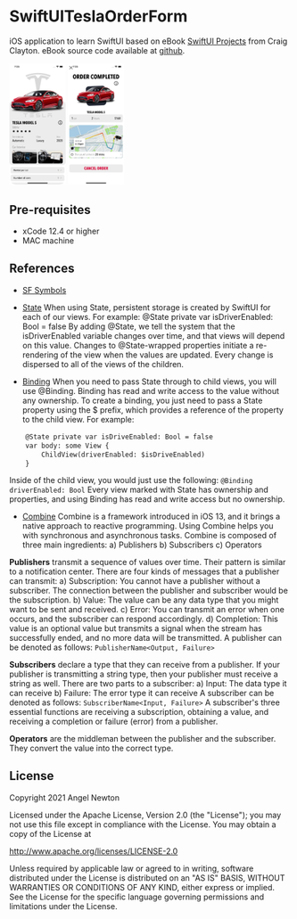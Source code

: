 # SwiftUITeslaOrderForm

iOS application to learn SwiftUI based on eBook [SwiftUI Projects](https://www.packtpub.com/product/swiftui-projects/9781839214660) from Craig Clayton.
eBook source code available at [github](https://github.com/PacktPublishing/SwiftUI-Projects).

<p float="left">
  <img src="/readmeImages/main.png" width="20%" height="20%">
  <img src="/readmeImages/order_complete.png" width="20%" height="20%">
</p>


## Pre-requisites
- xCode 12.4 or higher
- MAC machine


## References
- [SF Symbols](https://developer.apple.com/sf-symbols/)
- [State](https://developer.apple.com/documentation/swiftui/state)
  When using State, persistent storage is created by SwiftUI for each of our views. For example:
   @State private var isDriverEnabled: Bool = false
   By adding @State, we tell the system that the isDriverEnabled variable changes over time, and that views will depend on this value. Changes to @State-wrapped properties initiate a re-rendering of the view when the values are updated. Every change is dispersed to all of the views of the children.
   
- [Binding](https://developer.apple.com/documentation/swiftui/binding)
When you need to pass State through to child views, you will use @Binding. Binding has read and write access to the value without any ownership. To create a binding, you just need to pass a State property using the $ prefix, which provides a reference of the property to the child view. For example:
```
    @State private var isDriveEnabled: Bool = false
    var body: some View {
        ChildView(driverEnabled: $isDriveEnabled)
    }
```
Inside of the child view, you would just use the following:
``` @Binding driverEnabled: Bool ```
Every view marked with State has ownership and properties, and using Binding has read and write access but no ownership.

- [Combine](https://developer.apple.com/videos/play/wwdc2019/722/)
Combine is a framework introduced in iOS 13, and it brings a native approach to reactive programming.
Using Combine helps you with synchronous and asynchronous tasks.
Combine is composed of three main ingredients:
   a) Publishers
   b) Subscribers
   c) Operators
 
 **Publishers** transmit a sequence of values over time. Their pattern is similar to a notification center. There are four kinds of messages that a publisher can transmit:
    a) Subscription: You cannot have a publisher without a subscriber. The connection between the publisher and subscriber would be the subscription.
    b) Value: The value can be any data type that you might want to be sent and received.
    c) Error: You can transmit an error when one occurs, and the subscriber can respond accordingly.
    d) Completion: This value is an optional value but transmits a signal when the stream has successfully ended, and no more data will be transmitted.
A publisher can be denoted as follows:
``` PublisherName<Output, Failure> ```

**Subscribers** declare a type that they can receive from a publisher. If your publisher is transmitting a string type, then your publisher must receive a string as well. There are two parts to a subscriber:
   a) Input: The data type it can receive
   b) Failure: The error type it can receive
A subscriber can be denoted as follows:
``` SubscriberName<Input, Failure> ```
A subscriber's three essential functions are receiving a subscription, obtaining a value, and receiving a completion or failure (error) from a publisher.

**Operators** are the middleman between the publisher and the subscriber. They convert the value into the correct type.





## License

Copyright 2021 Angel Newton

Licensed under the Apache License, Version 2.0 (the "License"); you may not use this file except in compliance with the License. You may obtain a copy of the License at

http://www.apache.org/licenses/LICENSE-2.0

Unless required by applicable law or agreed to in writing, software distributed under the License is distributed on an "AS IS" BASIS, WITHOUT WARRANTIES OR CONDITIONS OF ANY KIND, either express or implied. See the License for the specific language governing permissions and limitations under the License.
